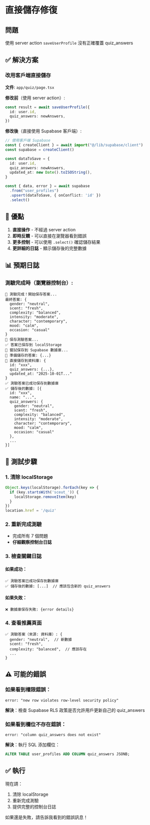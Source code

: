 # 直接儲存修復

## 問題
使用 server action `saveUserProfile` 沒有正確覆蓋 quiz_answers

## ✅ 解決方案

### 改用客戶端直接儲存
**文件**: `app/quiz/page.tsx`

**修改前**（使用 server action）:
```typescript
const result = await saveUserProfile({
  id: user.id,
  quiz_answers: newAnswers,
})
```

**修改後**（直接使用 Supabase 客戶端）:
```typescript
// 使用客戶端 Supabase
const { createClient } = await import("@/lib/supabase/client")
const supabase = createClient()

const dataToSave = {
  id: user.id,
  quiz_answers: newAnswers,
  updated_at: new Date().toISOString(),
}

const { data, error } = await supabase
  .from("user_profiles")
  .upsert(dataToSave, { onConflict: 'id' })
  .select()
```

## 🎯 優點

1. **直接操作** - 不經過 server action
2. **即時反饋** - 可以直接在瀏覽器看到錯誤
3. **更多控制** - 可以使用 `.select()` 確認儲存結果
4. **更詳細的日誌** - 顯示儲存後的完整數據

## 📊 預期日誌

### 測驗完成時（瀏覽器控制台）:
```
🎉 測驗完成！開始保存答案...
最終答案: {
  gender: "neutral",
  scent: "fresh",
  complexity: "balanced",
  intensity: "moderate",
  character: "contemporary",
  mood: "calm",
  occasion: "casual"
}
💾 保存測驗答案...
✅ 答案已保存到 localStorage
🔄 嘗試保存到 Supabase 數據庫...
📝 準備儲存的答案: {...}
💾 直接儲存到資料庫: {
  id: "xxx",
  quiz_answers: {...},
  updated_at: "2025-10-01T..."
}
✅ 測驗答案已成功保存到數據庫
✅ 儲存後的數據: [{
  id: "xxx",
  name: "...",
  quiz_answers: {
    gender: "neutral",
    scent: "fresh",
    complexity: "balanced",
    intensity: "moderate",
    character: "contemporary",
    mood: "calm",
    occasion: "casual"
  },
  ...
}]
```

## 🔧 測試步驟

### 1. 清除 localStorage
```javascript
Object.keys(localStorage).forEach(key => {
  if (key.startsWith('sceut_')) {
    localStorage.removeItem(key)
  }
})
location.href = '/quiz'
```

### 2. 重新完成測驗
- 完成所有 7 個問題
- **仔細觀察控制台日誌**

### 3. 檢查關鍵日誌

#### 如果成功：
```
✅ 測驗答案已成功保存到數據庫
✅ 儲存後的數據: [...]  // 應該包含新的 quiz_answers
```

#### 如果失敗：
```
❌ 數據庫保存失敗: {error details}
```

### 4. 查看推薦頁面
```
✅ 測驗答案（來源: 資料庫）: {
  gender: "neutral",  // 新數據
  scent: "fresh",
  complexity: "balanced",  // 應該存在
  ...
}
```

## ⚠️ 可能的錯誤

### 如果看到權限錯誤：
```
error: "new row violates row-level security policy"
```

**解決**：檢查 Supabase RLS 政策是否允許用戶更新自己的 quiz_answers

### 如果看到欄位不存在錯誤：
```
error: "column quiz_answers does not exist"
```

**解決**：執行 SQL 添加欄位：
```sql
ALTER TABLE user_profiles ADD COLUMN quiz_answers JSONB;
```

## ✅ 執行

現在請：
1. 清除 localStorage
2. 重新完成測驗
3. 提供完整的控制台日誌

如果還是失敗，請告訴我看到的錯誤訊息！
